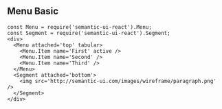 ## Menu Basic
    const Menu = require('semantic-ui-react').Menu;
    const Segment = require('semantic-ui-react').Segment;
    <div>
      <Menu attached='top' tabular>
        <Menu.Item name='First' active />
        <Menu.Item name='Second' />
        <Menu.Item name='Third' />
      </Menu>
      <Segment attached='bottom'>
        <img src='http://semantic-ui.com/images/wireframe/paragraph.png' />
      </Segment>
    </div>
